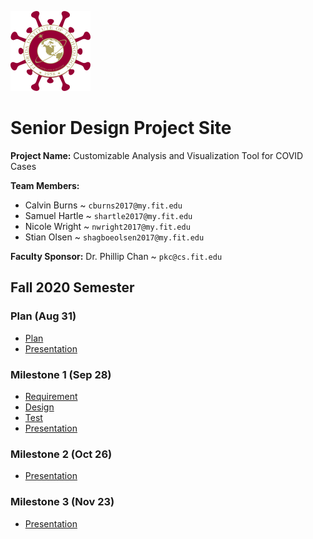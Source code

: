 ![Logo](logo.png)

# Senior Design Project Site

**Project Name:** Customizable Analysis and Visualization Tool for COVID Cases

**Team Members:** 

- Calvin Burns ~ `cburns2017@my.fit.edu`
- Samuel Hartle ~ `shartle2017@my.fit.edu`
- Nicole Wright ~ `nwright2017@my.fit.edu`
- Stian Olsen ~ `shagboeolsen2017@my.fit.edu`

**Faculty Sponsor:** Dr. Phillip Chan ~ `pkc@cs.fit.edu`


## Fall 2020 Semester

### Plan (Aug 31)

- [Plan](https://github.com/Senior-Design-CovidDash/CovidDashProjectSite/blob/master/Plan/project_plan.md)
- [Presentation](https://github.com/Senior-Design-CovidDash/CovidDashProjectSite/blob/master/Plan/Presentation.pptx)

### Milestone 1 (Sep 28)

- [Requirement](https://github.com/Senior-Design-CovidDash/CovidDashProjectSite/blob/master/Milestone%201/Requirement%20Document.md)
- [Design](https://github.com/Senior-Design-CovidDash/CovidDashProjectSite/blob/master/Milestone%201/Design%20Document.md)
- [Test](https://github.com/Senior-Design-CovidDash/CovidDashProjectSite/blob/master/Milestone%201/Test%20Plan.md)
- [Presentation](https://github.com/Senior-Design-CovidDash/CovidDashProjectSite/blob/master/Milestone%201/Presentation.pptx)

### Milestone 2 (Oct 26)

- [Presentation](https://github.com/Senior-Design-CovidDash/CovidDashProjectSite/blob/master/Milestone%202/Presentation.pptx)

### Milestone 3 (Nov 23)

- [Presentation](https://github.com/Senior-Design-CovidDash/CovidDashProjectSite/blob/master/Milestone%203/Presentation.pptx)
